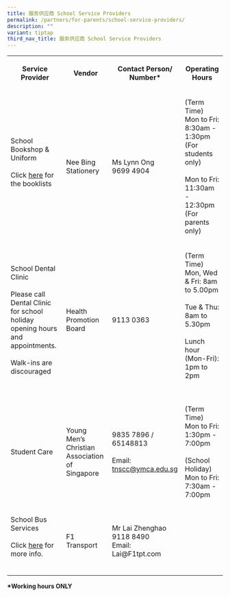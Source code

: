 ```yaml
---
title: 服务供应商 School Service Providers
permalink: /partners/for-parents/school-service-providers/
description: ""
variant: tiptap
third_nav_title: 服务供应商 School Service Providers
---
```

<table style="minWidth: 100px">
<colgroup>
<col>
<col>
<col>
<col>
</colgroup>
<tbody>
<tr>
<th rowspan="1" colspan="1">
<p>Service Provider</p>
</th>
<th rowspan="1" colspan="1">
<p>Vendor</p>
</th>
<th rowspan="1" colspan="1">
<p>Contact Person/
<br>Number*</p>
</th>
<th rowspan="1" colspan="1">
<p>Operating Hours</p>
</th>
</tr>
<tr>
<td rowspan="1" colspan="1">
<p>School Bookshop &amp; Uniform
<br>
<br>Click <a href="https://www.taonan.moe.edu.sg/partners/for-parents/curriculum/#Booklist" rel="noopener noreferrer nofollow" target="_blank"><u>here</u></a> for
the booklists
<br>
<br>
</p>
</td>
<td rowspan="1" colspan="1">
<p>Nee Bing Stationery</p>
</td>
<td rowspan="1" colspan="1">
<p>Ms Lynn Ong
<br>9699 4904</p>
</td>
<td rowspan="1" colspan="1">
<p>(Term Time) Mon to Fri:
<br>8:30am - 1:30pm (For students only)
<br>
<br>Mon to Fri:
<br>11:30am - 12:30pm (For parents only)
<br>
</p>
</td>
</tr>
<tr>
<td rowspan="1" colspan="1">
<p>School Dental Clinic
<br>
<br>Please call Dental Clinic for school holiday opening hours and appointments.
<br>
<br>Walk-ins are discouraged</p>
</td>
<td rowspan="1" colspan="1">
<p>Health Promotion Board</p>
</td>
<td rowspan="1" colspan="1">
<p>9113 0363
<br>
</p>
</td>
<td rowspan="1" colspan="1">
<p>(Term Time)
<br>Mon, Wed &amp; Fri: 8am to 5.00pm
<br>
<br>Tue &amp; Thu: 8am to 5.30pm
<br>
<br>Lunch hour (Mon-Fri): 1pm to 2pm
<br>
<br>
</p>
</td>
</tr>
<tr>
<td rowspan="1" colspan="1">
<p>Student Care</p>
</td>
<td rowspan="1" colspan="1">
<p>Young Men’s Christian Association of Singapore</p>
</td>
<td rowspan="1" colspan="1">
<p>9835 7896 / 65148813
<br>
<br>Email: <a href="mailto:tnscc@ymca.edu.sg" rel="noopener noreferrer nofollow" target="_blank">tnscc@ymca.edu.sg</a>
</p>
</td>
<td rowspan="1" colspan="1">
<p>(Term Time)
<br>Mon to Fri:
<br>1:30pm - 7:00pm
<br>
<br>(School Holiday)
<br>Mon to Fri:
<br>7:30am - 7:00pm
<br>
</p>
</td>
</tr>
<tr>
<td rowspan="1" colspan="1">
<p>School Bus Services
<br>
<br>Click <a href="https://taonan.moe.edu.sg/partners/school-service-providers/school-bus-service/" rel="noopener noreferrer nofollow" target="_blank"><u>here</u></a> for
more info.
<br>
<br>
</p>
</td>
<td rowspan="1" colspan="1">
<p>F1 Transport</p>
</td>
<td rowspan="1" colspan="1">
<p>Mr Lai Zhenghao
<br>9118 8490
<br>Email: Lai@F1tpt.com
<br>
</p>
</td>
<td rowspan="1" colspan="1">
<p></p>
</td>
</tr>
</tbody>
</table>
<p><strong>*Working hours ONLY</strong>
</p>